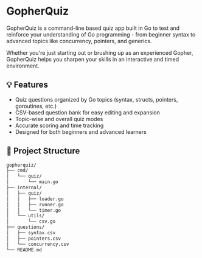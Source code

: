 # GopherQuiz

GopherQuiz is a command-line based quiz app built in Go to test and reinforce your understanding of Go programming - from beginner syntax to advanced topics like concurrency, pointers, and generics.

Whether you're just starting out or brushing up as an experienced Gopher, GopherQuiz helps you sharpen your skills in an interactive and timed environment.

## 💡 Features

- Quiz questions organized by Go topics (syntax, structs, pointers, goroutines, etc.)
- CSV-based question bank for easy editing and expansion
- Topic-wise and overall quiz modes
- Accurate scoring and time tracking
- Designed for both beginners and advanced learners

## 📁 Project Structure

```bash
gopherquiz/
├── cmd/
│   └── quiz/
│       └── main.go
├── internal/
│   ├── quiz/
│   │   ├── loader.go
│   │   ├── runner.go
│   │   └── timer.go
│   └── utils/
│       └── csv.go
├── questions/
│   ├── syntax.csv
│   ├── pointers.csv
│   └── concurrency.csv
└── README.md
